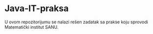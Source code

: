 # Java-IT-praksa
U ovom repozitorijumu se nalazi rešen zadatak sa prakse koju sprovodi Matematički institut SANU.
